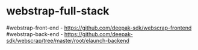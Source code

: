# webstrap-full-stack

#webstrap-front-end - https://github.com/deepak-sdk/webscrap-frontend
#webstrap-back-end - https://github.com/deepak-sdk/webscrap/tree/master/root/elaunch-backend
